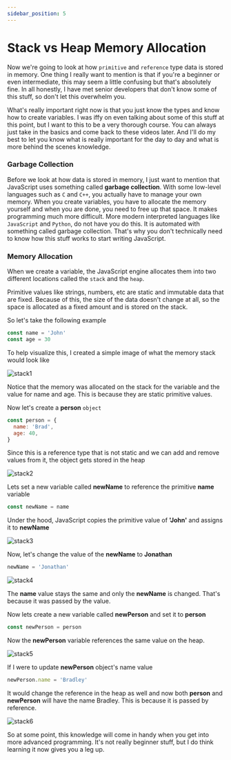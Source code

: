 ```yaml
---
sidebar_position: 5
---
```


# Stack vs Heap Memory Allocation

Now we're going to look at how `primitive` and `reference` type data is stored in memory. One thing I really want to mention is that if you're a beginner or even intermediate, this may seem a little confusing but that's absolutely fine. In all honestly, I have met senior developers that don't know some of this stuff, so don't let this overwhelm you.

What's really important right now is that you just know the types and know how to create variables. I was iffy on even talking about some of this stuff at this point, but I want to this to be a very thorough course. You can always just take in the basics and come back to these videos later. And I'll do my best to let you know what is really important for the day to day and what is more behind the scenes knowledge.

### Garbage Collection

Before we look at how data is stored in memory, I just want to mention that JavaScript uses something called **garbage collection**. With some low-level languages such as `C` and `C++`, you actually have to manage your own memory. When you create variables, you have to allocate the memory yourself and when you are done, you need to free up that space. It makes programming much more difficult. More modern interpreted languages like `JavaScript` and `Python`, do not have you do this. It is automated with something called garbage collection. That's why you don't technically need to know how this stuff works to start writing JavaScript.

### Memory Allocation

When we create a variable, the JavaScript engine allocates them into two different locations called the `stack` and the `heap`.

Primitive values like strings, numbers, etc are static and immutable data that are fixed. Because of this, the size of the data doesn't change at all, so the space is allocated as a fixed amount and is stored on the stack.

So let's take the following example

```js
const name = 'John'
const age = 30
```

To help visualize this, I created a simple image of what the memory stack would look like

![stack1](images/stack1.png)

Notice that the memory was allocated on the stack for the variable and the value for name and age. This is because they are static primitive values.

Now let's create a **person** `object`

```js
const person = {
  name: 'Brad',
  age: 40,
}
```

Since this is a reference type that is not static and we can add and remove values from it, the object gets stored in the heap

![stack2](images/stack2.png)

Lets set a new variable called **newName** to reference the primitive **name** variable

```js
const newName = name
```

Under the hood, JavaScript copies the primitive value of **'John'** and assigns it to **newName**

![stack3](images/stack3.png)

Now, let's change the value of the **newName** to **Jonathan**

```js
newName = 'Jonathan'
```

![stack4](images/stack4.png)

The **name** value stays the same and only the **newName** is changed. That's because it was passed by the value.

Now lets create a new variable called **newPerson** and set it to **person**

```js
const newPerson = person
```

Now the **newPerson** variable references the same value on the heap.

![stack5](images/stack5.png)

If I were to update **newPerson** object's name value

```js
newPerson.name = 'Bradley'
```

It would change the reference in the heap as well and now both **person** and **newPerson** will have the name Bradley. This is because it is passed by reference.

![stack6](images/stack6.png)

So at some point, this knowledge will come in handy when you get into more advanced programming. It's not really beginner stuff, but I do think learning it now gives you a leg up.
